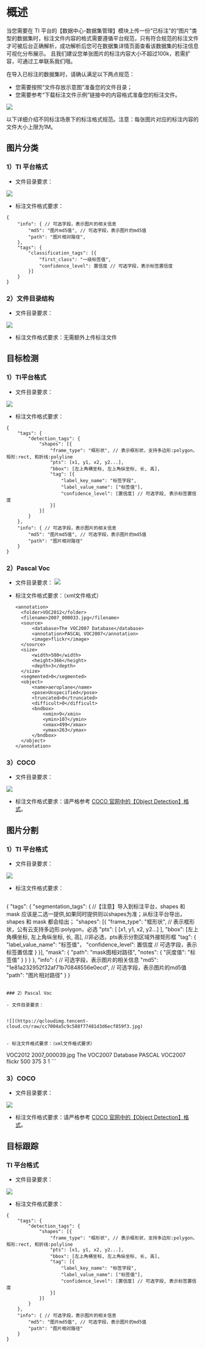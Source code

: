 # 概述

当您需要在 TI 平台的【数据中心-数据集管理】模块上传一份“已标注”的“图片”类型的数据集时，标注文件内容的格式需要遵循平台规范，只有符合规范的标注文件才可被后台正确解析，成功解析后您可在数据集详情页面查看该数据集的标注信息可视化分布展示。
且我们建议您单张图片的标注内容大小不超过100k，若需扩容，可通过工单联系我们哦。

在导入已标注的数据集时，请确认满足以下两点规范：

- 您需要按照“文件存放示意图”准备您的文件目录；
- 您需要参考“下载标注文件示例”链接中的内容格式准备您的标注文件。

![](https://qcloudimg.tencent-cloud.cn/raw/aee0fe95e1d439429b35103e68117716.jpg)

以下详细介绍不同标注场景下的标注格式规范。注意：每张图片对应的标注内容的文件大小上限为1M。



## 图片分类

### 1）TI 平台格式

- 文件目录要求：

![](https://qcloudimg.tencent-cloud.cn/raw/4f9e48f2bb5d7a008cf8ae2190b1d95a.jpg)

- 标注文件格式要求：

```
{
    "info": { // 可选字段，表示图片的相关信息
        "md5": "图片md5值", // 可选字段，表示图片的md5值
        "path": "图片相对路径",
    },
    "tags": {
        "classification_tags": [{
            "first_class": "一级标签值",
            "confidence_level": 置信度 // 可选字段，表示标签置信度
        }]
    }
}
```



### 2）文件目录结构

- 文件目录要求：

![](https://qcloudimg.tencent-cloud.cn/raw/27cea46edcbace48e108164b5a27d7c9.jpg)


- 标注文件格式要求：无需额外上传标注文件



## 目标检测

### 1）TI平台格式

- 文件目录要求：

![](https://qcloudimg.tencent-cloud.cn/raw/82dcf18874a82dfe0de18deceac55a64.jpg)


- 标注文件格式要求：

```
{
    "tags": {
        "detection_tags": {
            "shapes": [{
                "frame_type": "框形状", // 表示框形状，支持多边形:polygon， 矩形:rect, 和折线:polyline
                "pts": [x1, y1, x2, y2...],
                "bbox": [左上角横坐标, 左上角纵坐标, 长, 高],
                "tag": [{
                    "label_key_name": "标签字段",
                    "label_value_name": ["标签值"],
                    "confidence_level": [置信度] // 可选字段, 表示标签置信度
                }]
            }]
        }
    },
    "info": { // 可选字段，表示图片的相关信息
        "md5": "图片md5值", // 可选字段，表示图片的md5值
        "path": "图片相对路径"
    }
}
```

  

### 2）Pascal Voc

- 文件目录要求：
![](https://qcloudimg.tencent-cloud.cn/raw/1f842b5a4ffa022613301acb7a0965cb.jpg)
  
- 标注文件格式要求：（xml文件格式）

  ```
  <annotation>
  	<folder>VOC2012</folder>
  	<filename>2007_000033.jpg</filename>
  	<source>
  		<database>The VOC2007 Database</database>
  		<annotation>PASCAL VOC2007</annotation>
  		<image>flickr</image>
  	</source>
  	<size>
  		<width>500</width>
  		<height>366</height>
  		<depth>3</depth>
  	</size>
  	<segmented>0</segmented>
  	<object>
  		<name>aeroplane</name>
  		<pose>Unspecified</pose>
  		<truncated>0</truncated>
  		<difficult>0</difficult>
  		<bndbox>
  			<xmin>9</xmin>
  			<ymin>107</ymin>
  			<xmax>499</xmax>
  			<ymax>263</ymax>
  		</bndbox>
  	</object>
  </annotation>
  ```

  

### 3）COCO

- 文件目录要求：

![](https://qcloudimg.tencent-cloud.cn/raw/9eaa7ef67bbc617184fbbefe15ab5d5c.jpg)
  

- 标注文件格式要求：请严格参考 [COCO 官网中的【Object Detection】格式](https://cocodataset.org/#format-data)。



## 图片分割

### 1）TI 平台格式

- 文件目录要求：

![](https://qcloudimg.tencent-cloud.cn/raw/9d296290b3aff87073508525a7951967.jpg)

- 标注文件格式要求：

  ```
{
    "tags": {
        "segmentation_tags": { //【注意】导入到标注平台，shapes 和 mask 应该是二选一提供,如果同时提供则以shapes为准；从标注平台导出，shapes 和 mask 都会给出；
            "shapes": [{
                "frame_type": "框形状", // 表示框形状，公有云支持多边形:polygon，必选
                "pts": [
                    [x1, y1, x2, y2...]
                ],
                "bbox": [左上角横坐标, 左上角纵坐标, 长, 高], //非必选，pts表示分割区域外接矩形框
                "tag": {
                    "label_value_name": "标签值"，
                    "confidence_level": 置信度 // 可选字段，表示标签置信度
                }
            }],
            "mask": {
                "path": "mask图相对路径",
                "notes": {
                    "灰度值": "标签值"
                }
            }
        }
    },
    "info": { // 可选字段，表示图片的相关信息
        "md5": "1e81a232952f32af71b70848556e0ecd", // 可选字段，表示图片的md5值
        "path": "图片相对路径"
    }
}

  ```

### 2）Pascal Voc

- 文件目录要求：


![](https://qcloudimg.tencent-cloud.cn/raw/cc7004a5c9c588f77481d3d6ecf859f3.jpg)


- 标注文件格式要求：（xml文件格式要求）

  ```
  <annotation>
  	<folder>VOC2012</folder>
  	<filename>2007_000039.jpg</filename>
  	<source>
  		<database>The VOC2007 Database</database>
  		<annotation>PASCAL VOC2007</annotation>
  		<image>flickr</image>
  	</source>
  	<size>
  		<width>500</width>
  		<height>375</height>
  		<depth>3</depth>
  	</size>
  	<segmented>1</segmented>
  </annotation>
  ```

  

### 3）COCO

- 文件目录要求：


![](https://qcloudimg.tencent-cloud.cn/raw/6df693f66ab8a5c7bb81be60702d3acf.jpg)
- 标注文件格式要求：请严格参考 [COCO 官网中的【Object Detection】格式](https://cocodataset.org/#format-data)。

  

## 目标跟踪

### TI 平台格式

- 文件目录要求：

![](https://qcloudimg.tencent-cloud.cn/raw/5eb7de14b3a88c426db8bfdce44a7f45.jpg)

- 标注文件格式要求：
```
{
    "tags": {
        "detection_tags": {
            "shapes": [{
                "frame_type": "框形状", // 表示框形状，支持多边形:polygon， 矩形:rect, 和折线:polyline
                "pts": [x1, y1, x2, y2...],
                "bbox": [左上角横坐标, 左上角纵坐标, 长, 高],
                "tag": [{
                    "label_key_name": "标签字段",
                    "label_value_name": ["标签值"],
                    "confidence_level": [置信度] // 可选字段, 表示标签置信度
                }]
            }]
        }
    },
    "info": { // 可选字段，表示图片的相关信息
        "md5": "图片md5值", // 可选字段，表示图片的md5值
        "path": "图片相对路径"
    }
}
```


